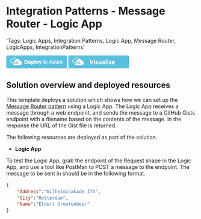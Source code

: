 # Integration Patterns - Message Router - Logic App
'Tags: Logic Apps, Integration Patterns, Logic App, Message Router, LogicApps, IntegrationPatterns'

<a href="https://portal.azure.com/#create/Microsoft.Template/uri/https%3A%2F%2Fraw.githubusercontent.com%2FEldertGrootenboer%2Fazure-quickstart-templates%2F101-integrationpatterns-messagerouter-logicapp%2F101-integrationpatterns-messagerouter-logicapp%2Fazuredeploy.json" target="_blank">
<img src="https://raw.githubusercontent.com/Azure/azure-quickstart-templates/master/1-CONTRIBUTION-GUIDE/images/deploytoazure.png"/>
</a>
<a href="http://armviz.io/#/?load=https%3A%2F%2Fraw.githubusercontent.com%2FEldertGrootenboer%2Fazure-quickstart-templates%2F101-integrationpatterns-messagerouter-logicapp%2F101-integrationpatterns-messagerouter-logicapp%2Fazuredeploy.json" target="_blank">
<img src="https://raw.githubusercontent.com/Azure/azure-quickstart-templates/master/1-CONTRIBUTION-GUIDE/images/visualizebutton.png"/>
</a>

## Solution overview and deployed resources

This template deploys a solution which shows how we can set up the <a href="http://www.enterpriseintegrationpatterns.com/patterns/messaging/MessageRouter.html" target="_blank">Message Router pattern</a> using a Logic App. The Logic App receives a message through a web endpoint, and sends the message to a GitHub Gists endpoint with a filename based on the contents of the message. In the response the URL of the Gist file is returned.

The following resources are deployed as part of the solution.

+ **Logic App**

To test the Logic App, grab the endpoint of the Request shape in the Logic App, and use a tool like PostMan to POST a message to the endpoint. The message to be sent in should be in the following format.

```json
{
	"Address":"Wilhelminakade 175",
	"City":"Rotterdam",
	"Name":"Eldert Grootenboer"
}
```